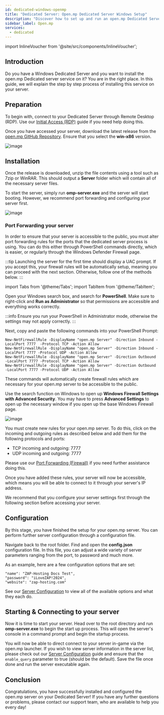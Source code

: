 ```yaml
---
id: dedicated-windows-openmp
title: "Dedicated Server: Open.mp Dedicated Server Windows Setup"
description: "Discover how to set up and run an open.mp Dedicated Server on Windows for seamless multiplayer gaming → Learn more now"
sidebar_label: Open.mp
services:
  - dedicated
---
```


import InlineVoucher from '@site/src/components/InlineVoucher';

## Introduction

Do you have a Windows Dedicated Server and you want to install the open.mp Dedicated server service on it? You are in the right place. In this guide, we will explain the step by step process of installing this service on your server.

<InlineVoucher />

## Preparation

To begin with, connect to your Dedicated Server through Remote Desktop (RDP). Use our [Initial Access (RDP)](vserver-windows-userdp.md) guide if you need help doing this.

Once you have accessed your server, download the latest release from the [open.mp GitHub Repository](https://github.com/openmultiplayer/open.mp/releases). Ensure that you select the **win-x86** version.

![image](https://screensaver01.zap-hosting.com/index.php/s/sCGpA3dwHngbNCy/preview)

## Installation

Once the release is downloaded, unzip the file contents using a tool such as 7zip or WinRAR. This should output a **Server** folder which will contain all of the necessary server files.

To start the server, simply run **omp-server.exe** and the server will start booting. However, we recommend port forwarding and configuring your server first.

![image](https://screensaver01.zap-hosting.com/index.php/s/xeqZjg8RMCnRcZf/preview)

### Port Forwarding your server

In order to ensure that your server is accessible to the public, you must alter port forwarding rules for the ports that the dedicated server process is using. You can do this either through PowerShell commands directly, which is easier, or regularly through the Windows Defender Firewall page.

:::tip
Launching the server for the first time should display a UAC prompt. If you accept this, your firewall rules will be automatically setup, meaning you can proceed with the next section. Otherwise, follow one of the methods below.
:::

import Tabs from '@theme/Tabs';
import TabItem from '@theme/TabItem';

<Tabs>
<TabItem value="powershell" label="Via Powershell" default>

Open your Windows search box, and search for **PowerShell**. Make sure to right-click and **Run as Administrator** so that permissions are accessible and everything works correctly.

:::info
Ensure you run your PowerShell in Administrator mode, otherwise the settings may not apply correctly.
:::

Next, copy and paste the following commands into your PowerShell Prompt:
```
New-NetFirewallRule -DisplayName "open.mp Server" -Direction Inbound -LocalPort 7777  -Protocol TCP -Action Allow
New-NetFirewallRule -DisplayName "open.mp Server" -Direction Inbound -LocalPort 7777 -Protocol UDP -Action Allow
New-NetFirewallRule -DisplayName "open.mp Server" -Direction Outbound -LocalPort 7777 -Protocol TCP -Action Allow
New-NetFirewallRule -DisplayName "open.mp Server" -Direction Outbound -LocalPort 7777 -Protocol UDP -Action Allow
```

These commands will automatically create firewall rules which are necessary for your open.mp server to be accessible to the public.

</TabItem>

<TabItem value="windefender" label="Via Windows Defender">

Use the search function on Windows to open up **Windows Firewall Settings with Advanced Security**. You may have to press **Advanced Settings** to open up the necessary window if you open up the base Windows Firewall page.

![image](https://github.com/zaphosting/docs/assets/42719082/5fb9f943-7e51-4d8f-9df4-2f5ff60857d3)

You must create new rules for your open.mp server. To do this, click on the incoming and outgoing rules as described below and add them for the following protocols and ports:
- TCP incoming and outgoing: 7777
- UDP incoming and outgoing: 7777

Please use our [Port Forwarding (Firewall)](vserver-windows-port.md) if you need further assistance doing this.

</TabItem>
</Tabs>

Once you have added these rules, your server will now be accessible, which means you will be able to connect to it through your server's IP address.

We recommend that you configure your server settings first through the following section before accessing your server.

## Configuration

By this stage, you have finished the setup for your open.mp server. You can perform further server configuration through a configuration file.

Navigate back to the root folder. Find and open the **config.json** configuration file. In this file, you can adjust a wide variety of server parameters ranging from the port, to password and much more.

As an example, here are a few configuration options that are set:
```
"name": "ZAP-Hosting Docs Test",
"password": "iLoveZAP!2024",
"website": "zap-hosting.com"
```

See our [Server Configuration](openmp-configuration.md) to view all of the available options and what they each do.

## Starting & Connecting to your server

Now it is time to start your server. Head over to the root directory and run **omp-server.exe** to begin the start up process. This will open the server's console in a command prompt and begin the startup process.

You will now be able to direct connect to your server in-game via the open.mp launcher. If you wish to view server information in the server list, please check out our [Server Configuration](openmp-configuration.md) guide and ensure that the `enable_query` parameter to true (should be the default). Save the file once done and run the server executable again.

## Conclusion

Congratulations, you have successfully installed and configured the open.mp server on your Dedicated Server! If you have any further questions or problems, please contact our support team, who are available to help you every day! 

<InlineVoucher />
